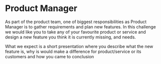 # Product Manager

As part of the product team, one of biggest responsibilities as Product Manager is to gather requirements and plan new
features. In this challenge we would like you to take any of your favourite product or service and design a new feature
you think it is currently missing, and needs.

What we expect is a short presentation where you describe what the new feature is, why is would make a difference for product/service or its customers and how you came to conclusion 
